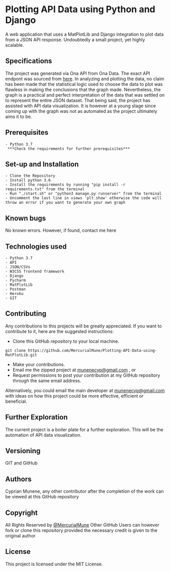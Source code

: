 # Plotting API Data using Python and Django
A web application that uses a MatPlotLib and Django integration to plot data from a JSON API response. Undoubtedly a small project, yet highly scalable. 

## Specifications
The project was generated via Ona API from Ona Data. The exact API endpont was sourced from [here](https://api.ona.io/api/v1/data/161444). In analyzing and plotting the data, no claim has been made that the statistical logic used to choose the data to plot was flawless in making the conclusions that the graph made. Nevertheless, the graph is a practical and perfect interpretation of the data that was settled on to represent the entire JSON dataset. That being said, the project has assisted with API data visualization. It is however at a young stage since coming up with the graph was not as automated as the project ultimately aims it to be.

## Prerequisites

    - Python 3.7 
     ***Check the requirements for further prerequisites***

## Set-up and Installation

    - Clone the Repository
    - Install python 3.6
    - Install the requirements by running "pip install -r requirements.txt" from the terminal
    - Run "./start.sh" or "python3 manage.py runserver" from the terminal
    - Uncomment the last line in views 'plt.show' otherwise the code will throw an error if you want to generate your own graph

## Known bugs
    

No known errors. However, if found, contact me here 
## Technologies used

    - Python 3.7
    - API
    - JSON/CSVs
    - W3CSS frontend framework
    - Django
    - Pycharm
    - MatPlotLib
    - Postman
    - Heroku
    - GIT
    
## Contributing
Any contributions to this projects will be greatly appreciated. If you want to contribute to it, here are the suggested instructions:
* Clone this GitHub repository to your local machine.

```buildoutcfg
git clone https://github.com/MercurialMune/Plotting-API-Data-using-MatPlotLib.git
```
* Make your contributions.
* Email me the zipped project at munenecyp@gmail.com , or
* Request permissions to post your contribution at my GitHub repository through the same email address.

Alternatively, you could email the main developer at munenecyp@gmail.com with ideas on how this project could be more effective, efficient or beneficial.

## Further Exploration

The current project is a boiler plate for a further exploration. This will be the automation of API data visualization. 

## Versioning
GIT and GitHub

## Authors

 Cyprian Munene, any other contributor after the completion of the work can be viewed at this GitHub repository

## Copyright

All Rights Reserved by [@MercurialMune](https://github.com/MercurialMune)
Other GitHub Users can however fork or clone this repository provided the necessary credit is given to the original author
## License

This project is licensed under the MIT License.

